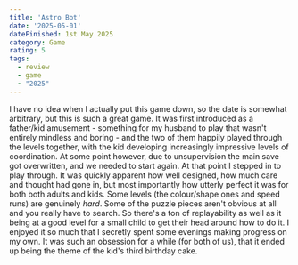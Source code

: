 ```yaml
---
title: 'Astro Bot'
date: '2025-05-01'
dateFinished: 1st May 2025
category: Game
rating: 5
tags:
  - review
  - game
  - "2025"
---
```


I have no idea when I actually put this game down, so the date is somewhat arbitrary, but this is such a great game. It was first introduced as a father/kid amusement - something for my husband to play that wasn't entirely mindless and boring - and the two of them happily played through the levels together, with the kid developing increasingly impressive levels of coordination. At some point however, due to unsupervision the main save got overwritten, and we needed to start again. At that point I stepped in to play through. It was quickly apparent how well designed, how much care and thought had gone in, but most importantly how utterly perfect it was for both both adults and kids. Some levels (the colour/shape ones and speed runs) are genuinely _hard_. Some of the puzzle pieces aren't obvious at all and you really have to search. So there's a ton of replayability as well as it being at a good level for a small child to get their head around how to do it. I enjoyed it so much that I secretly spent some evenings making progress on my own. It was such an obsession for a while (for both of us), that it ended up being the theme of the kid's third birthday cake.